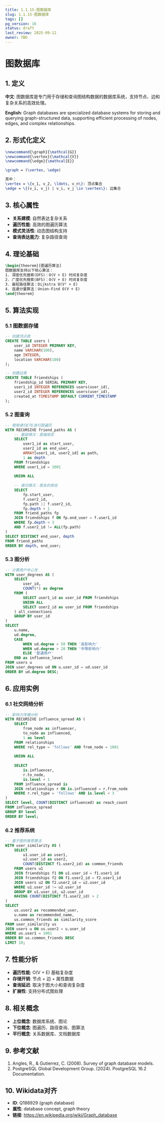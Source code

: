 ```yaml
---
title: 1.1.15-图数据库
slug: 1.1.15-图数据库
tags: []
pg_version: 16
status: draft
last_review: 2025-09-12
owner: TBD
---
```


# 图数据库

## 1. 定义

**中文**: 图数据库是专门用于存储和查询图结构数据的数据库系统，支持节点、边和复杂关系的高效处理。

**English**: Graph databases are specialized database systems for storing and querying graph-structured data, supporting efficient processing of nodes, edges, and complex relationships.

## 2. 形式化定义

```latex
\newcommand{\graph}{\mathcal{G}}
\newcommand{\vertex}{\mathcal{V}}
\newcommand{\edge}{\mathcal{E}}

\graph = (\vertex, \edge)

其中：
\vertex = \{v_1, v_2, \ldots, v_n\}: 顶点集合
\edge = \{(v_i, v_j) | v_i, v_j \in \vertex\}: 边集合
```

## 3. 核心属性

- **关系建模**: 自然表达复杂关系
- **遍历性能**: 高效的图遍历算法
- **模式灵活性**: 动态图结构支持
- **查询表达能力**: 复杂路径查询

## 4. 理论基础

```latex
\begin{theorem}[图遍历算法]
图数据库支持以下核心算法：
1. 深度优先搜索(DFS)：O(V + E) 时间复杂度
2. 广度优先搜索(BFS)：O(V + E) 时间复杂度
3. 最短路径算法：Dijkstra O(V² + E)
4. 连通分量算法：Union-Find O(V + E)
\end{theorem}
```

## 5. 算法实现

### 5.1 图数据存储

```sql
-- 创建顶点表
CREATE TABLE users (
    user_id INTEGER PRIMARY KEY,
    name VARCHAR(100),
    age INTEGER,
    location VARCHAR(100)
);

-- 创建边表
CREATE TABLE friendships (
    friendship_id SERIAL PRIMARY KEY,
    user1_id INTEGER REFERENCES users(user_id),
    user2_id INTEGER REFERENCES users(user_id),
    created_at TIMESTAMP DEFAULT CURRENT_TIMESTAMP
);
```

### 5.2 图查询

```sql
-- 使用递归CTE进行图遍历
WITH RECURSIVE friend_paths AS (
    -- 基础情况：直接朋友
    SELECT 
        user1_id as start_user,
        user2_id as end_user,
        ARRAY[user1_id, user2_id] as path,
        1 as depth
    FROM friendships
    WHERE user1_id = 1001
    
    UNION ALL
    
    -- 递归情况：朋友的朋友
    SELECT 
        fp.start_user,
        f.user2_id,
        fp.path || f.user2_id,
        fp.depth + 1
    FROM friend_paths fp
    JOIN friendships f ON fp.end_user = f.user1_id
    WHERE fp.depth < 3
    AND f.user2_id != ALL(fp.path)
)
SELECT DISTINCT end_user, depth
FROM friend_paths
ORDER BY depth, end_user;
```

### 5.3 图分析

```sql
-- 计算用户中心性
WITH user_degrees AS (
    SELECT 
        user_id,
        COUNT(*) as degree
    FROM (
        SELECT user1_id as user_id FROM friendships
        UNION ALL
        SELECT user2_id as user_id FROM friendships
    ) all_connections
    GROUP BY user_id
)
SELECT 
    u.name,
    ud.degree,
    CASE 
        WHEN ud.degree > 50 THEN '高影响力'
        WHEN ud.degree > 20 THEN '中等影响力'
        ELSE '普通用户'
    END as influence_level
FROM users u
JOIN user_degrees ud ON u.user_id = ud.user_id
ORDER BY ud.degree DESC;
```

## 6. 应用实例

### 6.1 社交网络分析

```sql
-- 影响力传播分析
WITH RECURSIVE influence_spread AS (
    SELECT 
        from_node as influencer,
        to_node as influenced,
        1 as level
    FROM relationships
    WHERE rel_type = 'follows' AND from_node = 1001
    
    UNION ALL
    
    SELECT 
        is.influencer,
        r.to_node,
        is.level + 1
    FROM influence_spread is
    JOIN relationships r ON is.influenced = r.from_node
    WHERE r.rel_type = 'follows' AND is.level < 3
)
SELECT level, COUNT(DISTINCT influenced) as reach_count
FROM influence_spread
GROUP BY level
ORDER BY level;
```

### 6.2 推荐系统

```sql
-- 基于图的推荐算法
WITH user_similarity AS (
    SELECT 
        u1.user_id as user1,
        u2.user_id as user2,
        COUNT(DISTINCT f1.user2_id) as common_friends
    FROM users u1
    JOIN friendships f1 ON u1.user_id = f1.user1_id
    JOIN friendships f2 ON f1.user2_id = f2.user1_id
    JOIN users u2 ON f2.user2_id = u2.user_id
    WHERE u1.user_id != u2.user_id
    GROUP BY u1.user_id, u2.user_id
    HAVING COUNT(DISTINCT f1.user2_id) > 2
)
SELECT 
    us.user2 as recommended_user,
    u.name as recommended_name,
    us.common_friends as similarity_score
FROM user_similarity us
JOIN users u ON us.user2 = u.user_id
WHERE us.user1 = 1001
ORDER BY us.common_friends DESC
LIMIT 10;
```

## 7. 性能分析

- **遍历性能**: O(V + E) 基础复杂度
- **存储开销**: 节点 + 边 + 属性数据
- **查询延迟**: 取决于图大小和查询复杂度
- **扩展性**: 支持分布式图处理

## 8. 相关概念

- **上位概念**: 数据库系统、图论
- **下位概念**: 图遍历、路径查询、图算法
- **平行概念**: 关系数据库、文档数据库

## 9. 参考文献

1. Angles, R., & Gutierrez, C. (2008). Survey of graph database models.
2. PostgreSQL Global Development Group. (2024). PostgreSQL 16.2 Documentation.

## 10. Wikidata对齐

- **ID**: Q186929 (graph database)
- **属性**: database concept, graph theory
- **链接**: <https://en.wikipedia.org/wiki/Graph_database>
